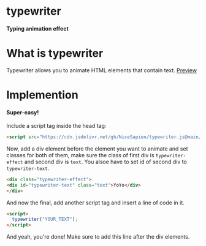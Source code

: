 # typewriter
#### Typing animation effect

# What is typewriter
Typewriter allows you to animate HTML elements that contain text.
[Preview](https://nicesapien.github.io/typewriter.js/preview.html)
# Implemention
#### Super-easy!
Include a script tag inside the head tag:
```html
<script src="https://cdn.jsdelivr.net/gh/NiceSapien/typewriter.js@main/typewriter.js"></script>
```
Now, add a div element before the element you want to animate and set classes for both of them, make sure the class of first div is `typewriter-effect` and second div is `text`. You alsoe have to set id of second div to `typewriter-text`.
```html
<div class="typewriter-effect">
<div id="typewriter-text" class="text">YoYo</div>
</div>
```
And now the final, add another script tag and insert a line of code in it.
```html
<script>
  typewriter("YOUR_TEXT");
</script>
```
And yeah, you're done! Make sure to add this line after the div elements.